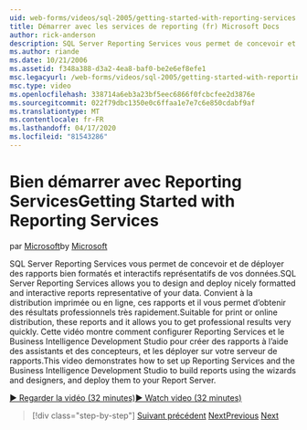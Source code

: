 ```yaml
---
uid: web-forms/videos/sql-2005/getting-started-with-reporting-services
title: Démarrer avec les services de reporting (fr) Microsoft Docs
author: rick-anderson
description: SQL Server Reporting Services vous permet de concevoir et de déployer des rapports bien formatés et interactifs représentatifs de vos données. Convient à l’impression ou onl...
ms.author: riande
ms.date: 10/21/2006
ms.assetid: f348a388-d3a2-4ea8-baf0-be2e6ef8efe1
msc.legacyurl: /web-forms/videos/sql-2005/getting-started-with-reporting-services
msc.type: video
ms.openlocfilehash: 338714a6eb3a23bf5eec6866f0fcbcfee2d3876e
ms.sourcegitcommit: 022f79dbc1350e0c6ffaa1e7e7c6e850cdabf9af
ms.translationtype: MT
ms.contentlocale: fr-FR
ms.lasthandoff: 04/17/2020
ms.locfileid: "81543286"
---
```

# <a name="getting-started-with-reporting-services"></a><span data-ttu-id="7b680-104">Bien démarrer avec Reporting Services</span><span class="sxs-lookup"><span data-stu-id="7b680-104">Getting Started with Reporting Services</span></span>

<span data-ttu-id="7b680-105">par [Microsoft](https://github.com/microsoft)</span><span class="sxs-lookup"><span data-stu-id="7b680-105">by [Microsoft](https://github.com/microsoft)</span></span>

<span data-ttu-id="7b680-106">SQL Server Reporting Services vous permet de concevoir et de déployer des rapports bien formatés et interactifs représentatifs de vos données.</span><span class="sxs-lookup"><span data-stu-id="7b680-106">SQL Server Reporting Services allows you to design and deploy nicely formatted and interactive reports representative of your data.</span></span> <span data-ttu-id="7b680-107">Convient à la distribution imprimée ou en ligne, ces rapports et il vous permet d’obtenir des résultats professionnels très rapidement.</span><span class="sxs-lookup"><span data-stu-id="7b680-107">Suitable for print or online distribution, these reports and it allows you to get professional results very quickly.</span></span> <span data-ttu-id="7b680-108">Cette vidéo montre comment configurer Reporting Services et le Business Intelligence Development Studio pour créer des rapports à l’aide des assistants et des concepteurs, et les déployer sur votre serveur de rapports.</span><span class="sxs-lookup"><span data-stu-id="7b680-108">This video demonstrates how to set up Reporting Services and the Business Intelligence Development Studio to build reports using the wizards and designers, and deploy them to your Report Server.</span></span>

[<span data-ttu-id="7b680-109">&#9654; Regarder la vidéo (32 minutes)</span><span class="sxs-lookup"><span data-stu-id="7b680-109">&#9654; Watch video (32 minutes)</span></span>](https://channel9.msdn.com/Blogs/ASP-NET-Site-Videos/getting-started-with-reporting-services)

> [!div class="step-by-step"]
> <span data-ttu-id="7b680-110">[Suivant précédent](using-sql-server-management-studio.md)
> [Next](building-and-customizing-reports-in-business-intelligence-development-studio.md)</span><span class="sxs-lookup"><span data-stu-id="7b680-110">[Previous](using-sql-server-management-studio.md)
[Next](building-and-customizing-reports-in-business-intelligence-development-studio.md)</span></span>
